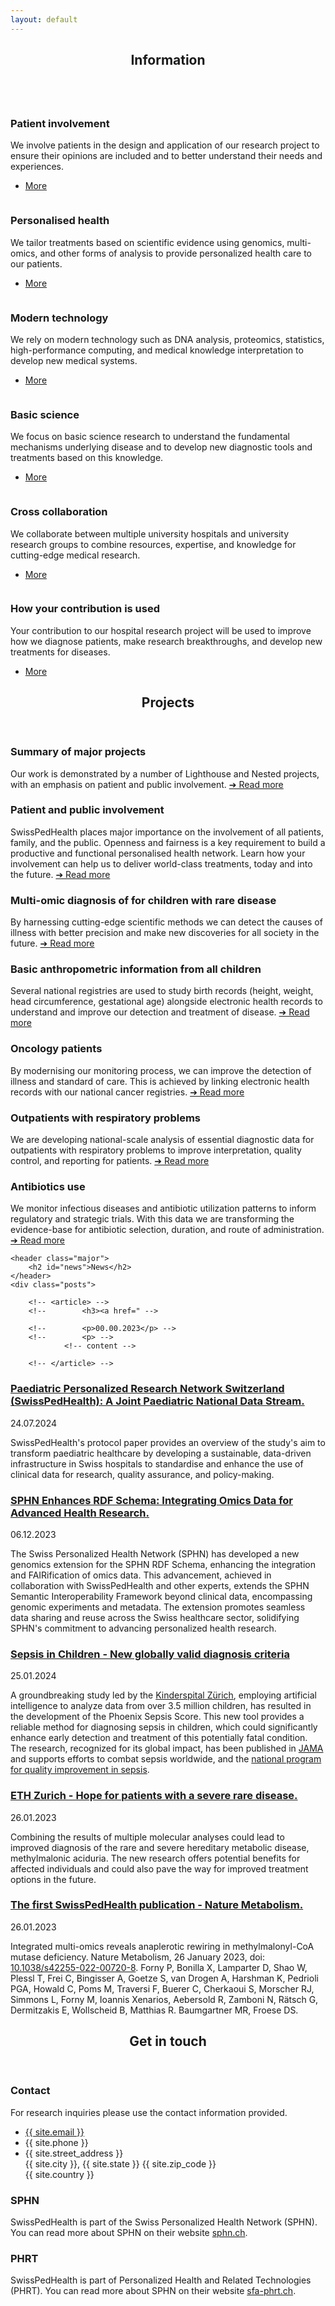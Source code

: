 ```yaml
---
layout: default
---
```


 <!-- <object id="swiss-map" type="image/svg+xml" data="assets/images/swiss_map.svg"></object> -->

<!-- Section Information -->




<section>
	<header class="major">
		<h2>Information</h2>
	</header>
	<div class="posts">
		<article>
			<a href="{% link information_patient_involvement.md %}" class="image"><img src="assets/images/kelly-sikkema-fvxG34jv6Gc-unsplash.jpg" alt="" /></a>
			<h3>Patient involvement</h3>
			<p>
			We involve patients in the design and application of our research project to ensure their opinions are included and to better understand their needs and experiences.
			</p>
			<ul class="actions">
				<li><a href="{% link information_patient_involvement.md %}" class="button">More</a></li>
			</ul>
		</article>
		<article>
			<a href="{% link information_personalised_health.md %}" class="image"><img src="assets/images/cdc-y--8fqaK1kY-unsplash.jpg" alt="" /></a>
			<h3>Personalised health</h3>
			<p>
			We tailor treatments based on scientific evidence using genomics, multi-omics, and other forms of analysis to provide personalized health care to our patients.
			</p>
			<ul class="actions">
				<li><a href="{% link information_personalised_health.md %}" class="button">More</a></li>
			</ul>
		</article>
		<article>
			<a href="{% link information_modern_technology.md %}" class="image"><img src="assets/images/national-cancer-institute-rHfsPolwIgk-unsplash.jpg" alt="" /></a>
			<h3>Modern technology</h3>
			<p>
			We rely on modern technology such as DNA analysis, proteomics, statistics, high-performance computing, and medical knowledge interpretation to develop new medical systems.
			</p>
			<ul class="actions">
				<li><a href="{% link information_modern_technology.md %}" class="button">More</a></li>
			</ul>
		</article>
		<article>
			<a href="{% link information_basic_science.md %}" class="image"><img src="assets/images/national-cancer-institute-E9Ucfek-Lp0-unsplash.jpg" alt="" /></a>
			<h3>Basic science</h3>
			<p>
			We focus on basic science research to understand the fundamental mechanisms underlying disease and to develop new diagnostic tools and treatments based on this knowledge.
			</p>
			<ul class="actions">
				<li><a href="{% link information_basic_science.md %}" class="button">More</a></li>
			</ul>
		</article>
		<article>
			<a href="{% link information_cross_collaboration.md %}" class="image"><img src="assets/images/chris-montgomery-smgTvepind4-unsplash.jpg" alt="" /></a>
			<h3>Cross collaboration</h3>
			<p>
			We collaborate between multiple university hospitals and university research groups to combine resources, expertise, and knowledge for cutting-edge medical research.
			</p>
			<ul class="actions">
				<li><a href="{% link information_cross_collaboration.md %}" class="button">More</a></li>
			</ul>
		</article>
		<article>
			<a href="{% link information_how_your_contribution.md %}" class="image"><img src="assets/images/headway-5QgIuuBxKwM-unsplash.jpg" alt="" /></a>
			<h3>How your contribution is used</h3>
			<p>
			Your contribution to our hospital research project will be used to improve how we diagnose patients, make research breakthroughs, and develop new treatments for diseases.
			</p>
			<ul class="actions">
				<li><a href="{% link information_how_your_contribution.md %}" class="button">More</a></li>
			</ul>
		</article>
	</div>
</section>

<!-- Section Projects -->
<section>
	<header class="major">
		<h2 id="projects">Projects</h2>
	</header>
	<div class="features">
		<article>
			<span class="icon fa-diamond"></span>
			<div class="content">
				<h3>Summary of major projects</h3>
				<p>Our work is demonstrated by a number of Lighthouse and Nested projects, with an emphasis on 
				patient and public involvement.
				<a href="{% link study_overview.md %}"> &#10132; Read more</a>
				</p>
			</div>
		</article>
		<article>
			<span class="icon fa-paper-plane"></span>
			<div class="content">
				<h3>Patient and public involvement</h3>
				<p>SwissPedHealth places major importance on the involvement of all patients, family, and the public. Openness and fairness is a key requirement to build a productive and functional personalised health network. Learn how your involvement can help us to deliver world-class treatments, today and into the future.
				<a href="{% link nested_project_ppi.md %}"> &#10132; Read more</a>
				</p>
			</div>
		</article>
		<article>
			<span class="icon fa-rocket"></span>
			<div class="content">
				<h3>Multi-omic diagnosis of for children with rare disease</h3>
				<p>By harnessing cutting-edge scientific methods we can detect the causes of illness with better precision and make new discoveries for all society in the future.
				<a href="{% link lighthouse_project.md %}"> &#10132; Read more</a>
				</p>
			</div>
		</article>
		<article>
			<span class="icon fa-signal"></span>
			<div class="content">
				<h3>Basic anthropometric information from all children</h3>
				<p>Several national registries are used to study birth records (height, weight, head circumference, gestational age) alongside electronic health records to understand and improve our detection and treatment of disease.
                <a href="{% link nested_project_1.md %}">&#10132; Read more</a>
				</p>
			</div>
		</article>
		<article>
			<span class="icon fa-life-saver"></span>
			<div class="content">
				<h3>Oncology patients</h3>
				<p>By modernising our monitoring process, we can improve the detection of illness and standard of care. This is achieved by linking electronic health records with our national cancer registries.
                <a href="{% link nested_project_2.md %}">&#10132; Read more</a>
				</p>
			</div>
		</article>
		<article>
			<span class="icon fa-paperclip"></span>
			<div class="content">
				<h3>Outpatients with respiratory problems</h3>
				<p>We are developing national-scale analysis of essential diagnostic data for outpatients with respiratory problems to improve interpretation, quality control, and reporting for patients.
                <a href="{% link nested_project_3.md %}">&#10132; Read more</a>
				</p>
			</div>
		</article>
		<article>
			<span class="icon fa-eyedropper"></span>
			<div class="content">
				<h3>Antibiotics use</h3>
				<p> We monitor infectious diseases and  antibiotic utilization patterns to inform regulatory and strategic trials. With this data we are transforming the evidence-base for antibiotic selection, duration, and route of administration.
                <a href="{% link nested_project_4.md %}">&#10132; Read more</a>
				</p>
			</div>
		</article>
	</div>
</section>

<!-- Section News--> <section>
	<header class="major">
		<h2 id="news">News</h2>
	</header>
	<div class="posts">

		<!-- <article> -->
		<!-- 		<h3><a href=" -->
<!-- ">Header</a></h3> -->
		<!-- 		<p>00.00.2023</p> -->
		<!-- 		<p> -->
                <!-- content -->
<!-- </p> -->
		<!-- </article> -->

<article>
				<h3><a href="
                https://www.medrxiv.org/content/10.1101/2024.07.24.24310922v1
">Paediatric Personalized Research Network Switzerland (SwissPedHealth): A Joint Paediatric National Data Stream.</a></h3>
				<p>24.07.2024</p>
				<p>
                SwissPedHealth's protocol paper provides an overview of the study's aim to transform paediatric healthcare by developing a sustainable, data-driven infrastructure in Swiss hospitals to standardise and enhance the use of clinical data for research, quality assurance, and policy-making.
</p>
</article>

<article>
				<h3><a href="
                https://www.preprints.org/manuscript/202312.0373/v1
">SPHN Enhances RDF Schema: Integrating Omics Data for Advanced Health Research.</a></h3>
				<p>06.12.2023</p>
				<p>
                The Swiss Personalized Health Network (SPHN) has developed a new genomics extension for the SPHN RDF Schema, enhancing the integration and FAIRification of omics data. This advancement, achieved in collaboration with SwissPedHealth and other experts, extends the SPHN Semantic Interoperability Framework beyond clinical data, encompassing genomic experiments and metadata. The extension promotes seamless data sharing and reuse across the Swiss healthcare sector, solidifying SPHN's commitment to advancing personalized health research.
</p>
</article>

<article>
				<h3><a href="https://jamanetwork.com/journals/jama/fullarticle/2814297?guestAccessKey=4644a48b-cbde-49e8-8967-caf80aaf6817&utm_source=silverchair&utm_medium=email&utm_campaign=article_alert-jama&utm_content=olf&utm_term=012124&adv=000002739386">Sepsis in Children -  New globally valid diagnosis criteria</a></h3>
				<p>25.01.2024</p>
				<p>
A groundbreaking study led by the 
<a href="https://www.kispi.uzh.ch/kinderspital/news/sepsis-bei-kindern-bessere-diagnose-dank-neuer-global-gueltiger-kriterien?utm_source=webnews&utm_medium=mail&utm_campaign=forschung_sepsis">Kinderspital Zürich</a>, 
employing artificial intelligence to analyze data from over 3.5 million children, has resulted in the development of the Phoenix Sepsis Score. This new tool provides a reliable method for diagnosing sepsis in children, which could significantly enhance early detection and treatment of this potentially fatal condition. The research, recognized for its global impact, has been published in 
<a href="https://jamanetwork.com/journals/jama/fullarticle/2814297?guestAccessKey=4644a48b-cbde-49e8-8967-caf80aaf6817&utm_source=silverchair&utm_medium=email&utm_campaign=article_alert-jama&utm_content=olf&utm_term=012124&adv=000002739386">JAMA</a>
and supports efforts to combat sepsis worldwide, and the 
<a href="https://www.bag.admin.ch/bag/de/home/das-bag/organisation/ausserparlamentarische-kommissionen/eidgenoessische-qualitaetskommission-eqk/laufende-programme-und-projekte.html">national program for quality improvement in sepsis</a>.
</p>
</article>




<article>
				<h3><a href="
				https://ethz.ch/en/news-and-events/eth-news/news/2023/01/hope-for-patients-with-a-severe-rare-disease.html
">ETH Zurich - Hope for patients with a severe rare disease.</a></h3>
				<p>26.01.2023</p>
				<p>Combining the results of multiple molecular analyses could lead to improved diagnosis of the rare and severe hereditary metabolic disease, methylmalonic aciduria. The new research offers potential benefits for affected individuals and could also pave the way for improved treatment options in the future.</p>
		</article>
		<article>
				<h3><a href="
				https://www.nature.com/articles/s42255-022-00720-8
">The first SwissPedHealth publication - Nature Metabolism.</a></h3>
				<p>26.01.2023</p>
				<p>Integrated multi-omics reveals anaplerotic rewiring in methylmalonyl-CoA mutase deficiency. Nature Metabolism, 26 January 2023, doi:
				<a href="https://www.nature.com/articles/s42255-022-00720-8">10.1038/s42255-022-00720-8</a>.
				Forny P, Bonilla X, Lamparter D, Shao W, Plessl T, Frei C, Bingisser A, Goetze S, van Drogen A, Harshman K, Pedrioli PGA, Howald C, Poms M, Traversi F, Buerer C, Cherkaoui S, Morscher RJ, Simmons L, Forny M, Ioannis Xenarios, Aebersold R, Zamboni N, Rätsch G, Dermitzakis E, Wollscheid B, Matthias R. Baumgartner MR, Froese DS.
				</p>
</article>
	</div>


<!-- <div id="map"> -->
<!--      <object type="image/svg+xml" data="assets/images/Schweizer_Karte_mit_Kantons-_und_Hauptstadtbezeichnungen.svg"></object> -->
<!-- </div> -->


</section>

<!-- Section -->
<section>
<header class="major">
<h2 id="contact">Get in touch</h2>
</header>
<div class="posts">
<article>
  <h3>Contact</h3>
  <p>
  <!-- For clinic appointments please consult your physician. --> 
  For research inquiries please use the contact information provided. 
  <!-- For patient involvement please contact xyz@email. -->
  </p>
  <ul class="contact">
    <li class="fa-envelope-o"><a href="#">{{ site.email }}</a></li>
    <li class="fa-phone">{{ site.phone }}</li>
    <li class="fa-home">{{ site.street_address }}<br />
    {{ site.city }}, {{ site.state }} {{ site.zip_code }}<br />
    {{ site.country }}</li>
  </ul>
</article>

<article>
<h3>SPHN</h3>
<p>SwissPedHealth is part of the Swiss Personalized Health Network (SPHN). 
You can read more about SPHN on their website <a href="https://sphn.ch">sphn.ch</a>.</p>

<h3>PHRT</h3>
<p>SwissPedHealth is part of Personalized Health and Related Technologies (PHRT). 
You can read more about SPHN on their website <a href="https://www.sfa-phrt.ch">sfa-phrt.ch</a>.</p>
</article>

</div>
</section>

